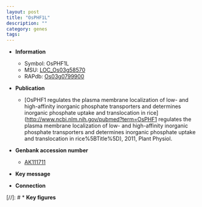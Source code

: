 ```yaml
---
layout: post
title: "OsPHF1L"
description: ""
category: genes
tags: 
---
```


* **Information**  
    + Symbol: OsPHF1L  
    + MSU: [LOC_Os03g58570](http://rice.uga.edu/cgi-bin/ORF_infopage.cgi?orf=LOC_Os03g58570)  
    + RAPdb: [Os03g0799900](https://rapdb.dna.affrc.go.jp/locus/?name=Os03g0799900)  

* **Publication**  
    + [OsPHF1 regulates the plasma membrane localization of low- and high-affinity inorganic phosphate transporters and determines inorganic phosphate uptake and translocation in rice](http://www.ncbi.nlm.nih.gov/pubmed?term=OsPHF1 regulates the plasma membrane localization of low- and high-affinity inorganic phosphate transporters and determines inorganic phosphate uptake and translocation in rice%5BTitle%5D), 2011, Plant Physiol.

* **Genbank accession number**  
    + [AK111711](http://www.ncbi.nlm.nih.gov/nuccore/AK111711)

* **Key message**  

* **Connection**  

[//]: # * **Key figures**  


